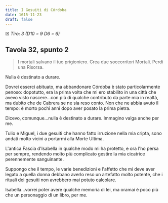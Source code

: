 ```yaml
---
title: I Gesuiti di Córdoba
date: 1615-11-23
draft: false
---
```


☒ _Tiro: 3 (D10 = 9 D6 = 6)_

## Tavola 32, spunto 2

> I mortali salvano il tuo prigioniero. Crea due soccorritori Mortali. Perdi una Risorsa.

Nulla è destinato a durare.

Dovrei esserci abituato, ma abbandonare Córdoba è stato particolarmente penoso: dopotutto, era la prima volta che mi ero stabilito in una città che avevo visto nascere...con più di qualche contributo da parte mia in realtà, ma dubito che de Cabrera se ne sia reso conto. Non che ne abbia avuto il tempo: è morto pochi anni dopo aver posato la prima pietra. 

Dicevo, comunque...nulla è destinato a durare. Immagino valga anche per me.

Tulio e Miguel, i due gesuiti che hanno fatto irruzione nella mia cripta, sono andati molto vicini a portarmi alla Morte Ultima. 

L'antica Fascia d'Isabella in qualche modo mi ha protetto, e ora l'ho persa per sempre, rendendo molto più complicato gestire la mia cicatrice perennemente sanguinante. 

Suppongo che il tempo, le varie benedizioni e l'affetto che mi deve aver legato a quella donna debbano averlo reso un artefatto molto potente, che i rituali dei gesuiti non avrebbero mai potuto calcolare.

Isabella...vorrei poter avere qualche memoria di lei, ma oramai è poco più che un personaggio di un libro, per me.

